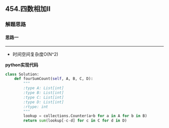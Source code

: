 ## 454.四数相加II
### 解题思路
#### 思路一
****
- 时间空间复杂度O(N^2)

**python实现代码**

```python
class Solution:
    def fourSumCount(self, A, B, C, D):
        """
        :type A: List[int]
        :type B: List[int]
        :type C: List[int]
        :type D: List[int]
        :rtype: int
        """
        lookup = collections.Counter(a+b for a in A for b in B)
        return sum(lookup[-c-d] for c in C for d in D)

```


